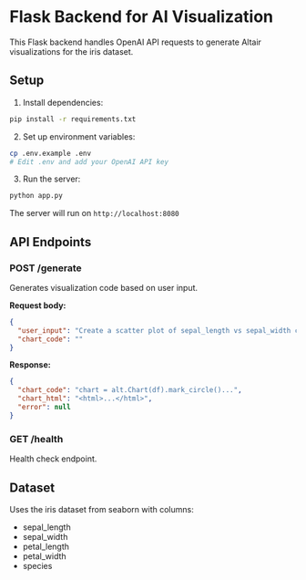 # Flask Backend for AI Visualization

This Flask backend handles OpenAI API requests to generate Altair visualizations for the iris dataset.

## Setup

1. Install dependencies:
```bash
pip install -r requirements.txt
```

2. Set up environment variables:
```bash
cp .env.example .env
# Edit .env and add your OpenAI API key
```

3. Run the server:
```bash
python app.py
```

The server will run on `http://localhost:8080`

## API Endpoints

### POST /generate
Generates visualization code based on user input.

**Request body:**
```json
{
  "user_input": "Create a scatter plot of sepal_length vs sepal_width colored by species",
  "chart_code": ""
}
```

**Response:**
```json
{
  "chart_code": "chart = alt.Chart(df).mark_circle()...",
  "chart_html": "<html>...</html>",
  "error": null
}
```

### GET /health
Health check endpoint.

## Dataset
Uses the iris dataset from seaborn with columns:
- sepal_length
- sepal_width  
- petal_length
- petal_width
- species
